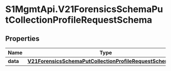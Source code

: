 # S1MgmtApi.V21ForensicsSchemaPutCollectionProfileRequestSchema

## Properties
Name | Type | Description | Notes
------------ | ------------- | ------------- | -------------
**data** | [**V21ForensicsSchemaPutCollectionProfileRequestSchemaData**](V21ForensicsSchemaPutCollectionProfileRequestSchemaData.md) |  | 



